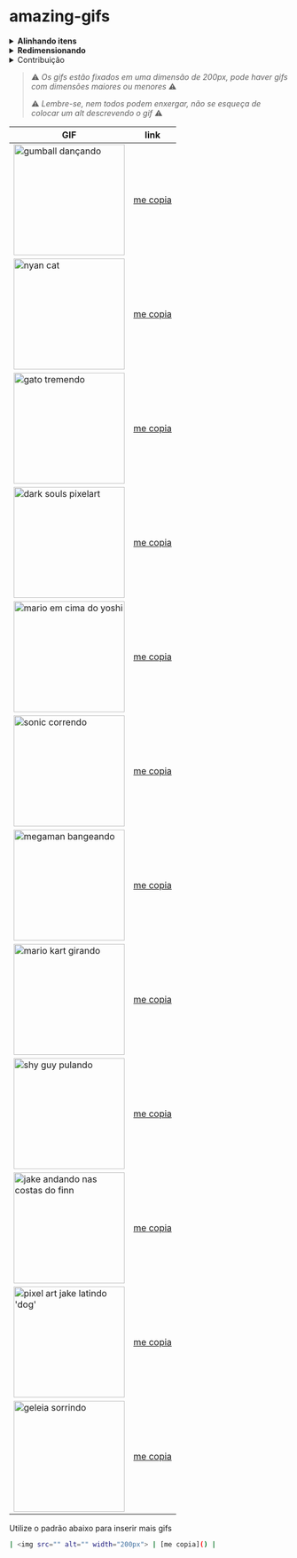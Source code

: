# amazing-gifs

<Details>
  <summary><strong>Alinhando itens</strong></summary>
 
Por padrão, textos e imagens são alinhadas a esquerda, porém é possível alinhar textos e imagens como tags html, exemplo:
<h3>Esquerda</h3>
<p> <img src="https://files.gamebanana.com/img/ico/sprays/sonicrunsmallani2.gif" alt="gumball dançando" width="200px"></p>

  ``` html
  <h3>Esquerda</h3>
  <p> <img src="https://media.giphy.com/media/jpuJkyuJUEHNc62H0L/giphy.gif" alt="gumball dançando" width="200px"></p>
  ```
  
<h3 align="right">Direita</h3>
<p align="right"> <img src="https://www.vizzed.com/user/i/0/521123/picture/0479640001518820825.gif" alt="gumball dançando" width="200px"></p>
  
  ``` html
  <h3 align="right">Direita</h3>
  <p align="right"> <img src="https://media.giphy.com/media/jpuJkyuJUEHNc62H0L/giphy.gif" alt="gumball dançando" width="200px"></p>
  ```
  
<h3 align="center">Centro</h3>
<p align="center"> <img src="https://media.giphy.com/media/jpuJkyuJUEHNc62H0L/giphy.gif" alt="gumball dançando" width="200px"></p>
  
  ``` html
  <h3 align="center">Centro</h3>
  <p align="center"> <img src="https://media.giphy.com/media/jpuJkyuJUEHNc62H0L/giphy.gif" alt="gumball dançando" width="200px"></p>
  ```
  
  </details>
  
  <details>
    <summary><strong>Redimensionando</strong></summary>
    Você pode redimensionar o tamanho do gif utilizando o width
    <h3>Original (sem redimensionamento)</h3>
    <img src="https://c.tenor.com/LVueWnCF9TcAAAAj/jump-excited.gif" alt="gato tremendo">
    
  ``` html
  <img src="<Gif de sua escolha>" alt="<Descrição do gif escolhido>">
  ```

Você pode inserir um gif bem pequeno para ficar como um emoji animado, basta não quebrar linha ao adicionar o gif, também, coloque uma dimensão de aproximadamente 50px para encaixar no texto <img src="https://miro.medium.com/max/512/1*NQkLzy4LsashRkia30tekg.gif" alt="mario em cima do yoshi" width="50px">
  
  ``` html
  <img src="<Gif de sua escolha>" alt="<Descrição do gif escolhido>" width="<TAMANHO>px">
  ```

Uma das dimensões que eu gosto é a 200px, ela se encaixa perfeitamente nos títulos, exemplo:
    
<h1><img src="https://i.pinimg.com/originals/ed/01/22/ed012259c25cd0a787064216db37c22d.gif" alt="nyan cat" width="200px">Em Code Review</h1>
    
Para ficar ao lado do título, é necessário encapsular a imagem dentro da tag de título
    
  ``` html
  <h1><img src="<Gif de sua escolha>" alt="<Descrição do gif escolhido>" width="200px">Em Code Review</h1>
  ```
    
  </details>
  
  <details>
    <summary>Contribuição</summary>
  
    Utilize Issues para incrementar novos GIFS
  </details>
      
> ⚠️ _Os gifs estão fixados em uma dimensão de 200px, pode haver gifs com dimensões maiores ou menores_ ⚠️
> 
> ⚠️ _Lembre-se, nem todos podem enxergar, não se esqueça de colocar um alt descrevendo o gif_ ⚠️

| GIF |link|
| --- | --- |
| <img src="https://media.giphy.com/media/jpuJkyuJUEHNc62H0L/giphy.gif" alt="gumball dançando" width="200px"> |  [me copia](https://media.giphy.com/media/jpuJkyuJUEHNc62H0L/giphy.gif) |
| <img src="https://i.pinimg.com/originals/ed/01/22/ed012259c25cd0a787064216db37c22d.gif" alt="nyan cat" width="200px"> | [me copia](https://i.pinimg.com/originals/ed/01/22/ed012259c25cd0a787064216db37c22d.gif) |
| <img src="https://c.tenor.com/LVueWnCF9TcAAAAj/jump-excited.gif" alt="gato tremendo" width="200px"> | [me copia](https://c.tenor.com/LVueWnCF9TcAAAAj/jump-excited.gif) |
| <img src="https://giffiles.alphacoders.com/146/14623.gif" alt="dark souls pixelart" width="200px"> | [me copia](https://giffiles.alphacoders.com/146/14623.gif) |
| <img src="https://miro.medium.com/max/512/1*NQkLzy4LsashRkia30tekg.gif" alt="mario em cima do yoshi" width="200px"> | [me copia](https://miro.medium.com/max/512/1*NQkLzy4LsashRkia30tekg.gif) |
| <img src="https://files.gamebanana.com/img/ico/sprays/sonicrunsmallani2.gif" alt="sonic correndo" width="200px"> | [me copia](https://files.gamebanana.com/img/ico/sprays/sonicrunsmallani2.gif) |
| <img src="https://www.vizzed.com/user/i/0/521123/picture/0479640001518820825.gif" alt="megaman bangeando" width="200px"> | [me copia](https://www.vizzed.com/user/i/0/521123/picture/0479640001518820825.gif) |
| <img src="https://giffiles.alphacoders.com/738/7381.gif" alt="mario kart girando" width="200px"> | [me copia](https://giffiles.alphacoders.com/738/7381.gif) |
| <img src="https://www.andersonkenya1.net/uploads/monthly_2018_01/Shyper.thumb.gif.1990e80f52dcf1863bfc89cc387a458d.gif" alt="shy guy pulando" width="200px"> | [me copia](https://www.andersonkenya1.net/uploads/monthly_2018_01/Shyper.thumb.gif.1990e80f52dcf1863bfc89cc387a458d.gif) |
| <img src="https://images-wixmp-ed30a86b8c4ca887773594c2.wixmp.com/i/b719c0f5-6bbf-4aea-b53b-a94da146d584/darvwe8-3d02f7d3-78e7-4e3c-a970-3dc77745a64a.gif" alt="jake andando nas costas do finn" width="200px"> | [me copia](https://images-wixmp-ed30a86b8c4ca887773594c2.wixmp.com/i/b719c0f5-6bbf-4aea-b53b-a94da146d584/darvwe8-3d02f7d3-78e7-4e3c-a970-3dc77745a64a.gif) |
| <img src="https://media.giphy.com/media/2teLgVuJAxtks/giphy.gif" alt="pixel art jake latindo 'dog'" width="200px"> | [me copia](https://media.giphy.com/media/2teLgVuJAxtks/giphy.gif)|
| <img src="https://img-lb.fireden.net/co/image/1520/80/1520806366055.gif" alt="geleia sorrindo" width="200px"> | [me copia](https://img-lb.fireden.net/co/image/1520/80/1520806366055.gif)|

Utilize o padrão abaixo para inserir mais gifs

``` bash
| <img src="" alt="" width="200px"> | [me copia]() |
```

